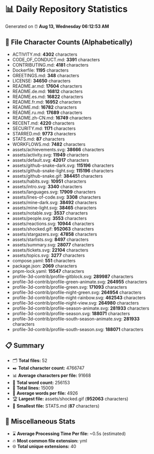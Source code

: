 # 📊 Daily Repository Statistics
Generated on ⏰ **Aug 13, Wednesday 06:12:53 AM**

## 📂 File Character Counts (Alphabetically)
- ACTIVITY.md: **4302** characters
- CODE_OF_CONDUCT.md: **3391** characters
- CONTRIBUTING.md: **4181** characters
- Dockerfile: **1195** characters
- GREETINGS.md: **348** characters
- LICENSE: **34650** characters
- README.ar.md: **17604** characters
- README.de.md: **16812** characters
- README.es.md: **16822** characters
- README.fr.md: **16952** characters
- README.md: **16782** characters
- README.ru.md: **17689** characters
- README.zh-CN.md: **16749** characters
- RECENT.md: **4220** characters
- SECURITY.md: **1171** characters
- STARRED.md: **9773** characters
- STATS.md: **87** characters
- WORKFLOWS.md: **7482** characters
- assets/achievements.svg: **38666** characters
- assets/activity.svg: **11949** characters
- assets/default.svg: **42017** characters
- assets/github-snake-dark.svg: **115196** characters
- assets/github-snake-light.svg: **115196** characters
- assets/github-snake.gif: **384451** characters
- assets/habits.svg: **10951** characters
- assets/intro.svg: **3340** characters
- assets/languages.svg: **17909** characters
- assets/lines-of-code.svg: **3308** characters
- assets/mine-dark.svg: **38492** characters
- assets/mine-light.svg: **38465** characters
- assets/notable.svg: **3537** characters
- assets/people.svg: **3553** characters
- assets/reactions.svg: **10944** characters
- assets/shocked.gif: **952063** characters
- assets/stargazers.svg: **47858** characters
- assets/starlists.svg: **8497** characters
- assets/summary.svg: **28077** characters
- assets/tickets.svg: **22104** characters
- assets/topics.svg: **3277** characters
- compose.yaml: **551** characters
- package.json: **2069** characters
- pnpm-lock.yaml: **15547** characters
- profile-3d-contrib/profile-gitblock.svg: **289987** characters
- profile-3d-contrib/profile-green-animate.svg: **264955** characters
- profile-3d-contrib/profile-green.svg: **171093** characters
- profile-3d-contrib/profile-night-green.svg: **264954** characters
- profile-3d-contrib/profile-night-rainbow.svg: **462543** characters
- profile-3d-contrib/profile-night-view.svg: **264980** characters
- profile-3d-contrib/profile-season-animate.svg: **281933** characters
- profile-3d-contrib/profile-season.svg: **188071** characters
- profile-3d-contrib/profile-south-season-animate.svg: **281933** characters
- profile-3d-contrib/profile-south-season.svg: **188071** characters

## 📋 Summary
- 🗂️ **Total files:** 52
- ✒️ **Total character count:** 4766747
- 📊 **Average characters per file:** 91668
- 📝 **Total word count:** 256153
- 🧾 **Total lines:** 15009
- 📐 **Average words per file:** 4926
- 🏆 **Largest file:** assets/shocked.gif (**952063** characters)
- 🥉 **Smallest file:** STATS.md (**87** characters)

## 🌟 Miscellaneous Stats
- ⌛ **Average Processing Time Per file:** ~0.5s (estimated)
- 🔥 **Most common file extension:** yml
- 🌐 **Total unique extensions:** 40
